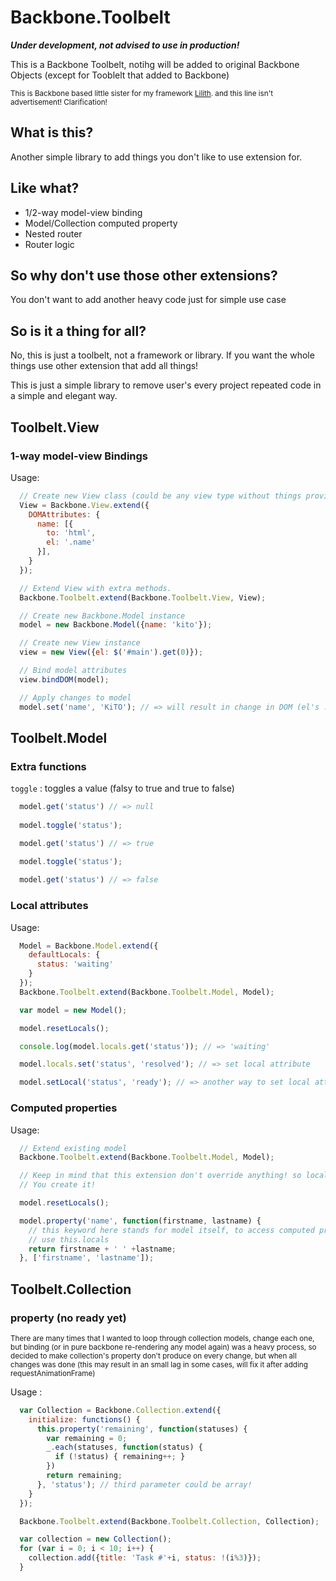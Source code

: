 Backbone.Toolbelt
=================

***Under development, not advised to use in production!***

This is a Backbone Toolbelt, notihg will be added to original Backbone Objects (except for Tooblelt that added to Backbone)

<sup>This is Backbone based little sister for my framework [Lilith](https://github.com/KeyKaKiTO/Lilith). and this line isn't advertisement! Clarification!</sup>

## What is this?

Another simple library to add things you don't like to use extension for.

## Like what?

* 1/2-way model-view binding
* Model/Collection computed property
* Nested router
* Router logic

## So why don't use those other extensions?

You don't want to add another heavy code just for simple use case

## So is it a thing for all?

No, this is just a toolbelt, not a framework or library. If you want the whole things use other extension that add all things!

This is just a simple library to remove user's every project repeated code in a simple and elegant way.

## Toolbelt.View

### 1-way model-view Bindings

Usage: 

````javascript
  // Create new View class (could be any view type without things provided with Toolbelt, like Marionette.ItemView)
  View = Backbone.View.extend({
    DOMAttributes: {
      name: [{
        to: 'html',
        el: '.name'
      }],
    }
  });

  // Extend View with extra methods.
  Backbone.Toolbelt.extend(Backbone.Toolbelt.View, View);

  // Create new Backbone.Model instance
  model = new Backbone.Model({name: 'kito'});

  // Create new View instance
  view = new View({el: $('#main').get(0)});

  // Bind model attributes
  view.bindDOM(model);

  // Apply changes to model
  model.set('name', 'KiTO'); // => will result in change in DOM (el's .name)
````

## Toolbelt.Model

### Extra functions

`toggle` : toggles a value (falsy to true and true to false)

````javascript
  model.get('status') // => null
  
  model.toggle('status');

  model.get('status') // => true

  model.toggle('status');
  
  model.get('status') // => false
````

### Local attributes

Usage:
````javascript
  Model = Backbone.Model.extend({
    defaultLocals: {
      status: 'waiting'
    }
  });
  Backbone.Toolbelt.extend(Backbone.Toolbelt.Model, Model);

  var model = new Model();

  model.resetLocals();

  console.log(model.locals.get('status')); // => 'waiting'

  model.locals.set('status', 'resolved'); // => set local attribute

  model.setLocal('status', 'ready'); // => another way to set local attribute
````

### Computed properties

Usage:

````javascript
  // Extend existing model
  Backbone.Toolbelt.extend(Backbone.Toolbelt.Model, Model);

  // Keep in mind that this extension don't override anything! so locals is not create until
  // You create it!

  model.resetLocals();

  model.property('name', function(firstname, lastname) {
    // this keyword here stands for model itself, to access computed properties
    // use this.locals
    return firstname + ' ' +lastname;
  }, ['firstname', 'lastname']);
````

## Toolbelt.Collection

### property (no ready yet)

<sup>There are many times that I wanted to loop through collection models,
change each one, but binding (or in pure backbone re-rendering any model again)
was a heavy process, so decided to make collection's property don't produce on every change,
but when all changes was done (this may result in an small lag in some cases,
will fix it after adding requestAnimationFrame)</sup>

Usage :

````javascript
  var Collection = Backbone.Collection.extend({
    initialize: functions() {
      this.property('remaining', function(statuses) {
        var remaining = 0;
        _.each(statuses, function(status) {
          if (!status) { remaining++; }
        })
        return remaining;
      }, 'status'); // third parameter could be array!
    }
  });

  Backbone.Toolbelt.extend(Backbone.Toolbelt.Collection, Collection);

  var collection = new Collection();
  for (var i = 0; i < 10; i++) {
    collection.add({title: 'Task #'+i, status: !(i%3)});
  }
````